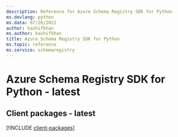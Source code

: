```yaml
---
description: Reference for Azure Schema Registry SDK for Python
ms.devlang: python
ms.data: 07/26/2022
author: kashifkhan
ms.author: kashifkhan
title: Azure Schema Registry SDK for Python
ms.topic: reference
ms.service: schemaregistry
---
```

# Azure Schema Registry SDK for Python - latest

## Client packages - latest
[!INCLUDE [client-packages](schema-registry-client-index.md)]